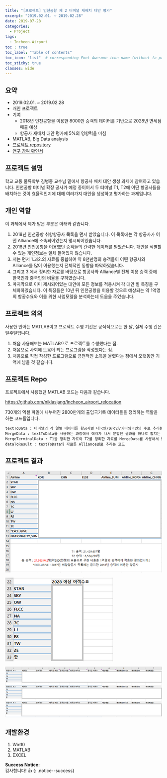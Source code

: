 ```yaml
---
title: "[프로젝트] 인천공항 제 2 터미널 재배치 대안 평가"
excerpt: "2019.02.01. ~ 2019.02.28"
date: 2019-07-28
categories:
  - Project
tags:
  - Incheon-Airport
toc : true
toc_label: "Table of contents"
toc_icon: "list"  # corresponding Font Awesome icon name (without fa prefix)
toc_sticky: true
classes: wide  
---
```


## 요약
- 2019.02.01. ~ 2019.02.28
- 개인 프로젝트
- 기여
  - 2018년 인천공항을 이용한 8000만 승객의 데이터를 기반으로 2028년 면세점 매출 예상
  - 항공사 재배치 대안 평가에 5%의 영향력을 미침
- MATLAB, Big Data analysis
- [프로젝트 repository](https://github.com/hwanseok-dev/Incheon_airport_relocation)
- [연구 참여 확인서](/assets/images/about/certification_research_participation.pdf)

## 프로젝트 설명

학교 교통 물류학부 김병종 교수님 밑에서 항공사 배치 대안 생성 과제에 참여하고 있습니다. 인천공항 터미널 확장 공사가 예정 중이어서 두 터미널 T1, T2에 어떤 항공사들을 배치하는 것이 효율적인지에 대해 여러가지 대안을 생성하고 평가하는 과제입니다.  

## 개인 역할  

이 과제에서 제가 맡은 부분은 아래와 같습니다.
​
1. 2018년 인천공항 취항항공사 목록을 먼저 받았습니다. 이 목록에는 각 항공사가 어떤 Alliance에 소속되어있는지 명시되어있습니다.
2. 2018년 인천공항을 이용했던 승객들의 간략한 데이터를 받았습니다. 개인을 식별할 수 있는 개인정보는 일체 들어있지 않습니다.
3. 저는 먼저 1.과2.의 자료를 종합하여 약 8천만명의 승객들이 어떤 항공사와 Alliance를 많이 이용했는지 전체적인 동향을 파악하였습니다. 
4. 그리고 3.에서 정리한 자료를 바탕으로 항공사와 Alliance별 전체 이용 승객 중에 한국인과 중국인의 비율을 구하였습니다. 
5. 마지막으로 이미 제시되어있는 대안에 모든 정보를 적용시켜 각 대안 별 특징을 구체화하였습니다. 이 특징들은 10년 뒤 인천공항을 이용할 것으로 예상되는 약 1억명의 항공수요와 이를 위한 사업모델을 분석하는데 도움을 주었습니다.

## 프로젝트 의의

사용한 언어는 MATLAB이고 프로젝트 수행 기간은 공식적으로는 한 달, 실제 수행 간은 일주일입니다. 

1. 처음 사용해보는 MATLAB으로 프로젝트를 수행했다는 점.
2. 처음으로 사회에 도움이 되는 프로그램을 작성했다는 점.
3. 처음으로 직접 작성한 프로그램으로 금전적인 소득을 올렸다는 점에서 오랫동안 기억에 남을 것 같습니다. 

## 프로젝트 Repo

프로젝트에서 사용했던 MATLAB 코드는 다음과 같습니다.

<https://github.com/niklasjang/Incheon_airport_relocation> 

730개의 엑셀 파일에 나누어진 2800만개의 출입국기록 데이터들을 정리하는 역할을 하는 코드들입니다.  

```txt
textToData : 터미널의 각 일별 데이터를 항공사별 내국인/중국인/기타외국인의 수로 추리는 코드
MergeData : textToData를 사용하는 과정에서 에러가 나서 분할된 결과를 하나로 합치는 코드 (new data = data1 +data2의 방식)
MergeTerminalData : T1을 정리한 자료와 T2를 정리한 자료를 MergeData를 사용해서 합칠 때, 결과를 확실하게 하기 위해 또 다른 방법으로 구현한 코드 (data1 += data2의 방식)
dataToResult : textToData의 자료를 Alliance별로 추리는 코드
```

## 프로젝트 결과

![result-1](/assets/images/projects/incheon-air-port/result-1.jpg)  

![result-2](/assets/images/projects/incheon-air-port/result-2.jpg)  

![result-3](/assets/images/projects/incheon-air-port/result-3.jpg)  


## 개발환경

1. Win10
2. MATLAB
3. EXCEL

**Success Notice:**  
감사합니다! :+1:
{: .notice--success}